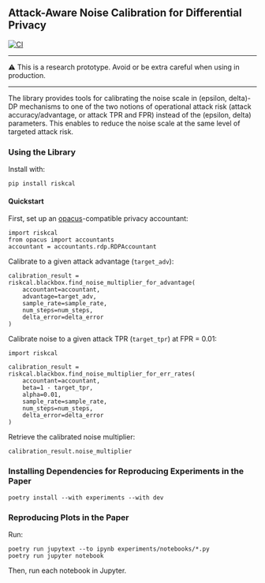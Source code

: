 ## Attack-Aware Noise Calibration for Differential Privacy

[![CI](https://github.com/bogdan-kulynych/riskcal/actions/workflows/ci.yml/badge.svg?branch=main)](https://github.com/bogdan-kulynych/riskcal/actions/workflows/ci.yml)

---

⚠️  This is a research prototype. Avoid or be extra careful when using in production.

---

The library provides tools for calibrating the noise scale in (epsilon, delta)-DP mechanisms to one
of the two notions of operational attack risk (attack accuracy/advantage, or attack TPR and FPR) instead of the
(epsilon, delta) parameters. This enables to reduce the noise scale at the same level of targeted attack risk.


### Using the Library

Install with:
```
pip install riskcal
```

#### Quickstart

First, set up an [opacus](https://github.com/pytorch/opacus/)-compatible privacy accountant:
```
import riskcal
from opacus import accountants
accountant = accountants.rdp.RDPAccountant
```

Calibrate to a given attack advantage (`target_adv`):

```
calibration_result = riskcal.blackbox.find_noise_multiplier_for_advantage(
    accountant=accountant,
    advantage=target_adv,
    sample_rate=sample_rate,
    num_steps=num_steps,
    delta_error=delta_error
)
```

Calibrate noise to a given attack TPR (`target_tpr`) at FPR = 0.01:

```
import riskcal

calibration_result = riskcal.blackbox.find_noise_multiplier_for_err_rates(
    accountant=accountant,
    beta=1 - target_tpr,
    alpha=0.01,
    sample_rate=sample_rate,
    num_steps=num_steps,
    delta_error=delta_error
)
```

Retrieve the calibrated noise multiplier:
```
calibration_result.noise_multiplier
```

### Installing Dependencies for Reproducing Experiments in the Paper

```
poetry install --with experiments --with dev
```

### Reproducing Plots in the Paper

Run:
```
poetry run jupytext --to ipynb experiments/notebooks/*.py
poetry run jupyter notebook
```

Then, run each notebook in Jupyter.
